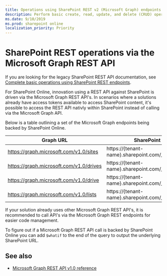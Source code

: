 ```yaml
---
title: Operations using SharePoint REST v2 (Microsoft Graph) endpoints
description: Perform basic create, read, update, and delete (CRUD) operations with the SharePoint v2 REST interface.
ms.date: 9/10/2019
ms.prod: sharepoint online
localization_priority: Priority
---
```


# SharePoint REST operations via the Microsoft Graph REST API

If you are looking for the legacy SharePoint REST API documentation, see [Complete basic operations using SharePoint REST endpoints](https://docs.microsoft.com/sharepoint/dev/sp-add-ins/complete-basic-operations-using-sharepoint-rest-endpoints).

For SharePoint Online, innovation using a REST API against SharePoint is driven via the Microsoft Graph REST API's. In scenarios where a solutions already have access tokens available to access SharePoint content, it's possible to access the REST API nativly within SharePoint instead of calling via the Microsoft Graph API.

Below is a table outlining a set of the Microsoft Graph endpoints being backed by SharePoint Online.

|Graph URL|	SharePoint URL|
|----|----|
|https://graph.microsoft.com/v1.0/sites|	https://{tenant-name}.sharepoint.com/_api/v2.0/sites|
|https://graph.microsoft.com/v1.0/drives|	https://{tenant-name}.sharepoint.com/_api/v2.0/drives|
|https://graph.microsoft.com/v1.0/drive|	https://{tenant-name}.sharepoint.com/_api/v2.0/drive|
|https://graph.microsoft.com/v1.0/lists|	https://{tenant-name}.sharepoint.com/_api/v2.0/lists|

If your solution already uses other Microsoft Graph REST API's, it is recommended to call API's via the Microsoft Graph REST endpoints for easier code management.

To figure out if a Microsoft Graph REST API call is backed by SharePoint Online you can add `$whatif` to the end of the query to output the underlying SharePoint URL.

## See also

- [Microsoft Graph REST API v1.0 reference](https://docs.microsoft.com/graph/api/overview?view=graph-rest-1.0)

 

 

